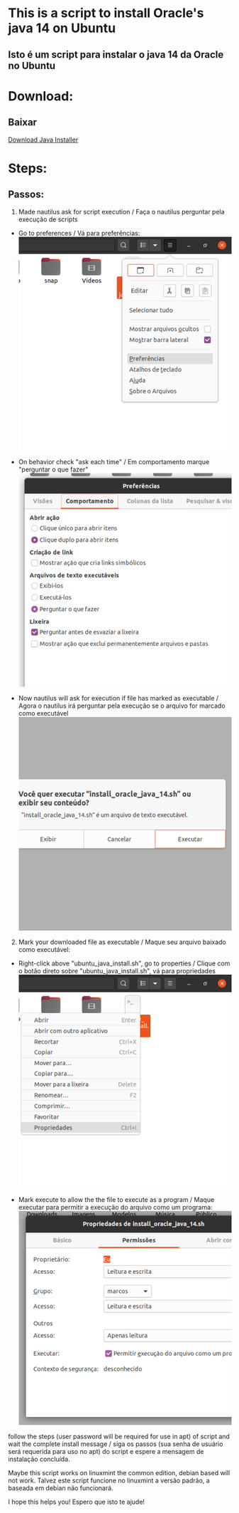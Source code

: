 # This is a script to install Oracle's java 14 on Ubuntu
## Isto é um script para instalar o java 14 da Oracle no Ubuntu

# Download:
## Baixar
<a id="raw-url" href="https://raw.githubusercontent.com/markirius/ubuntu_java_install/master/ubuntu_java_install.sh">Download Java Installer</a>

# Steps:
## Passos:

1. Made nautilus ask for script execution / Faça o nautilus perguntar pela execução de scripts

* Go to preferences / Vá para preferências:
![](imgs/1.png)

* On behavior check "ask each time" / Em comportamento marque "perguntar o que fazer"
![](imgs/2.png)

* Now nautilus will ask for execution if file has marked as executable / Agora o nautilus irá perguntar pela execução se o arquivo for marcado como executável
![](imgs/3.png)


2. Mark your downloaded file as executable / Maque seu arquivo baixado como executável:

  * Right-click above "ubuntu_java_install.sh", go to properties / Clique com o botão direto sobre "ubuntu_java_install.sh", vá para propriedades
![](imgs/5.png)

  * Mark execute to allow the the file to execute as a program / Maque executar para permitir a execução do arquivo como um programa:
![](imgs/4.png)


follow the steps (user password will be required for use in apt) of script and wait the complete install message / siga os passos (sua senha de usuário será requerida para uso no apt) do script e espere a mensagem de instalação concluída.

Maybe this script works on linuxmint the common edition, debian based will not work.
Talvez este script funcione no linuxmint a versão padrão, a baseada em debian não funcionará.

I hope this helps you!
Espero que isto te ajude!
